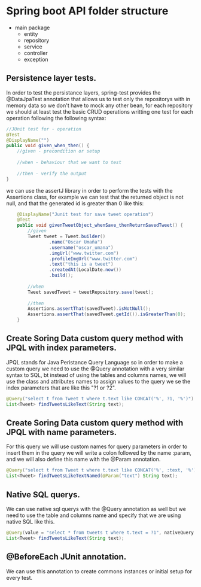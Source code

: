 # Spring boot API folder structure
- main package
  - entity
  - repository
  - service
  - controller
  - exception

## Persistence layer tests.
In order to test the persistance layers, spring-test provides the @DataJpaTest annotation that allows us to test only the repositorys with in memory data so we don't have to mock any other bean, for each repository we should at least test the basic CRUD operations writting one test for each operation following the following syntax:

```java
//JUnit test for - operation
@Test
@DisplayName("")
public void given_when_then() {
	//given - precondition or setup
		
	//when - behaviour that we want to test
		
	//then - verify the output
}
```

we can use the assertJ library in order to perform the tests with the Assertions class, for example we can test that the returned object is not null, and that the generated id is greater than 0 like this:
```java
    @DisplayName("Junit test for save tweet operation")
    @Test
	public void givenTweetObject_whenSave_thenReturnSavedTweet() {
		//given
		Tweet tweet = Tweet.builder()
				.name("Oscar Umaña")
				.username("oscar_umana")
				.imgUrl("www.twitter.com")
				.profileImgUrl("www.twitter.com")
				.text("this is a tweet")
				.createdAt(LocalDate.now())
				.build();
		
		//when
		Tweet savedTweet = tweetRepository.save(tweet);
		
		//then
		Assertions.assertThat(savedTweet).isNotNull();
		Assertions.assertThat(savedTweet.getId()).isGreaterThan(0);
	}
```

## Create Soring Data custom query method with JPQL with index parameters.
JPQL stands for Java Peristance Query Language so in order to make a custom query we need to use the @Query annotation with a very similar syntax to SQL, bt instead of using the tables and columns names, we will use the class and attributes names to assign values to the query we se the index parameters that are like this "?1 or ?2".
```java
@Query("select t from Tweet t where t.text like CONCAT('%', ?1, '%')")
List<Tweet> findTweetsLikeText(String text);
```

## Create Soring Data custom query method with JPQL with name parameters.
For this query we will use custom names for query parameters in order to insert them in the query we will write a colon followed by the name :param, and we will also define this name with the @Param annotation.

```java
@Query("select t from Tweet t where t.text like CONCAT('%', :text, '%')")
List<Tweet> findTweetsLikeTextNamed(@Param("text") String text);
```

## Native SQL querys.
We can use native sql querys with the @Query annotation as well but we need to use the table and columns name and specify that we are using native SQL like this.
```java
@Query(value = "select * from tweets t where t.text = ?1", nativeQuery = true)
List<Tweet> findTweetsLikeText(String text);
```

## @BeforeEach JUnit annotation.
We can use this annotation to create commons instances or initial setup for every test.